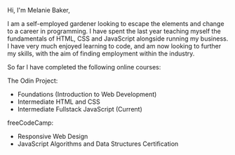 Hi, I'm Melanie Baker,

I am a self-employed gardener looking to escape the elements and change to a career in programming. 
I have spent the last year teaching myself the fundamentals of HTML, CSS and JavaScript alongside running my business. 
I have very much enjoyed learning to code, and am now looking to further my skills, with the aim of finding employment within the industry.

So far I have completed the following online courses:

The Odin Project:
- Foundations (Introduction to Web Development)
- Intermediate HTML and CSS
- Intermediate Fullstack JavaScript (Current)

freeCodeCamp:
- Responsive Web Design
- JavaScript Algorithms and Data Structures Certification
